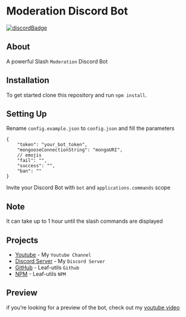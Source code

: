   <h1>
    Moderation Discord Bot
  </h1>
  <p>

[![discordBadge](https://img.shields.io/badge/Chat-Coding%20Planet-7289d9?style=for-the-badge&logo=discord)](https://discord.gg/yfD2Vmnr6F)
</p>

## About
A powerful Slash `Moderation` Discord Bot

## Installation
To get started clone this repository and run `npm install`.

## Setting Up
Rename `config.example.json` to `config.json` and fill the parameters
```
{
    "token": "your_bot_token",
    "mongooseConnectionString": "mongoURI",
    // emojis
    "fail": "",
    "success": "",
    "ban": ""
}
```

Invite your Discord Bot with `bot` and `applications.commands` scope

## Note
It can take up to 1 hour until the slash commands are displayed

## Projects
- [Youtube](https://www.youtube.com/channel/UC9yRVadElzxSO3ZUywK6Yig) - My `Youtube Channel`
- [Discord Server](https://discord.gg/yfD2Vmnr6F) - My `Discord Server`
- [GitHub](https://github.com/notLeaf/leaf-utils) - Leaf-utils `Github`
- [NPM](https://www.npmjs.com/package/leaf-utils) - Leaf-utils `NPM`

## Preview
if you’re looking for a preview of the bot, check out my [youtube video](https://youtu.be/6t1Dp2iC_oc)

